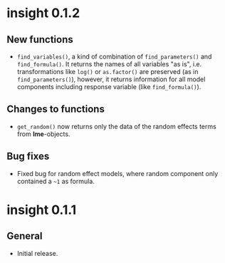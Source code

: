 # insight 0.1.2

## New functions

* `find_variables()`, a kind of combination of `find_parameters()` and `find_formula()`. It returns the names of all variables "as is", i.e. transformations like `log()` or `as.factor()` are preserved (as in `find_parameters()`), however, it returns information for all model components including response variable (like `find_formula()`).

## Changes to functions

* `get_random()` now returns only the data of the random effects terms from **lme**-objects.

## Bug fixes

* Fixed bug for random effect models, where random component only contained a `~1` as formula.

# insight 0.1.1

## General

* Initial release.
